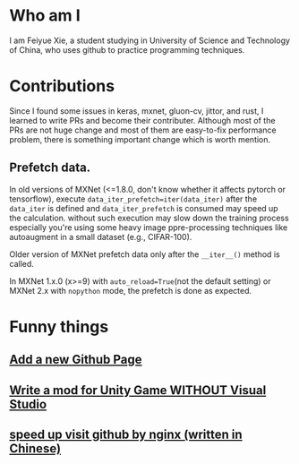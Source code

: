 # Who am I

I am Feiyue Xie, a student studying in University of Science and Technology of China, who uses github to practice programming techniques.

# Contributions

Since I found some issues in keras, mxnet, gluon-cv, jittor, and rust, I learned to write PRs and become their contributer. Although most of the PRs are not huge change and most of them are easy-to-fix performance problem, there is something important change which is worth mention.

## Prefetch data.

In old versions of MXNet (<=1.8.0, don't know whether it affects pytorch or tensorflow), execute `data_iter_prefetch=iter(data_iter)` after the `data_iter` is defined and `data_iter_prefetch` is consumed may speed up the calculation. without such execution may slow down the training process especially you're using some heavy image ppre-processing techniques like autoaugment in a small dataset (e.g., CIFAR-100).

Older version of MXNet prefetch data only after the `__iter__()` method is called.

In MXNet 1.x.0 (x>=9) with `auto_reload=True`(not the default setting) or MXNet 2.x with `nopython` mode, the prefetch is done as expected.

# Funny things

## [Add a new Github Page](./test "Actually the name of the new page is the path of the .md file plus the .md'file's primary name")
## [Write a mod for Unity Game WITHOUT Visual Studio](./game/UnityModWithoutVisualStudio "This is the most beautiful solution for Linux AFAIK.")
## [speed up visit github by nginx (written in Chinese)](./nginx "本地反代，主要用途是绕过SNI攻击，全篇都是中文……因为看不懂中文的大概也不需要这个……")

<div style="display:none">

Hide these content until a really good paper is published.

# What's more

If you think my little contribution helps you, could you help me make the following chart more beautiful?

[![My GitHub Data](https://github-readme-stats.vercel.app/api?username=Neutron3529)]()

</div>
